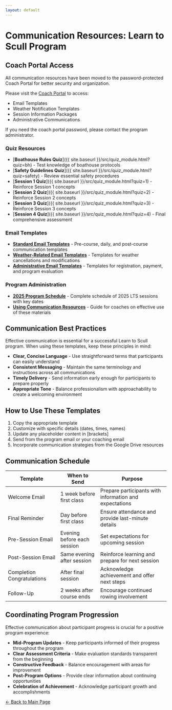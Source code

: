 ```yaml
---
layout: default
---
```


# Communication Resources: Learn to Scull Program

<div class="info-box">
<h2>Coach Portal Access</h2>
<p>All communication resources have been moved to the password-protected Coach Portal for better security and organization.</p>
<p>Please visit the <a href="{{ site.baseurl }}/coach_portal/communication/" class="cta-button">Coach Portal</a> to access:</p>
<ul>
  <li>Email Templates</li>
  <li>Weather Notification Templates</li>
  <li>Session Information Packages</li>
  <li>Administrative Communications</li>
</ul>
<p>If you need the coach portal password, please contact the program administrator.</p>
</div>

### Quiz Resources
- [**Boathouse Rules Quiz**]({{ site.baseurl }}/src/quiz_module.html?quiz=bh) - Test knowledge of boathouse protocols
- [**Safety Guidelines Quiz**]({{ site.baseurl }}/src/quiz_module.html?quiz=safety) - Review essential safety procedures
- [**Session 1 Quiz**]({{ site.baseurl }}/src/quiz_module.html?quiz=1) - Reinforce Session 1 concepts
- [**Session 2 Quiz**]({{ site.baseurl }}/src/quiz_module.html?quiz=2) - Reinforce Session 2 concepts
- [**Session 3 Quiz**]({{ site.baseurl }}/src/quiz_module.html?quiz=3) - Reinforce Session 3 concepts
- [**Session 4 Quiz**]({{ site.baseurl }}/src/quiz_module.html?quiz=4) - Final comprehensive assessment

### Email Templates
- [**Standard Email Templates**](Email_Templates.md) - Pre-course, daily, and post-course communication templates
- [**Weather-Related Email Templates**](Weather_Email_Templates.md) - Templates for weather cancellations and modifications
- [**Administrative Email Templates**](Administrative_Email_Templates.md) - Templates for registration, payment, and program evaluation

### Program Administration
- [**2025 Program Schedule**](2025_Program_Schedule.md) - Complete schedule of 2025 LTS sessions with key dates
- [**Using Communication Resources**](Using_Communication_Resources.md) - Guide for coaches on effective use of these materials

## Communication Best Practices

Effective communication is essential for a successful Learn to Scull program. When using these templates, keep these principles in mind:

- **Clear, Concise Language** - Use straightforward terms that participants can easily understand
- **Consistent Messaging** - Maintain the same terminology and instructions across all communications
- **Timely Delivery** - Send information early enough for participants to prepare properly
- **Appropriate Tone** - Balance professionalism with approachability to create a welcoming environment

## How to Use These Templates

1. Copy the appropriate template
2. Customize with specific details (dates, times, names)
3. Update any placeholder content in [brackets]
4. Send from the program email or your coaching email
5. Incorporate communication strategies from the Google Drive resources

## Communication Schedule

| Template | When to Send | Purpose |
|----------|-------------|---------|
| Welcome Email | 1 week before first class | Prepare participants with information and expectations |
| Final Reminder | Day before first class | Ensure attendance and provide last-minute details |
| Pre-Session Email | Evening before each session | Set expectations for upcoming session |
| Post-Session Email | Same evening after session | Reinforce learning and prepare for next session |
| Completion Congratulations | After final session | Acknowledge achievement and offer next steps |
| Follow-Up | 2 weeks after course ends | Encourage continued rowing involvement |

## Coordinating Program Progression

Effective communication about participant progress is crucial for a positive program experience:

- **Mid-Program Updates** - Keep participants informed of their progress throughout the program
- **Clear Assessment Criteria** - Make evaluation standards transparent from the beginning
- **Constructive Feedback** - Balance encouragement with areas for improvement
- **Post-Program Options** - Provide clear information about continuing opportunities
- **Celebration of Achievement** - Acknowledge participant growth and accomplishments

[← Back to Main Page](../../index.md)